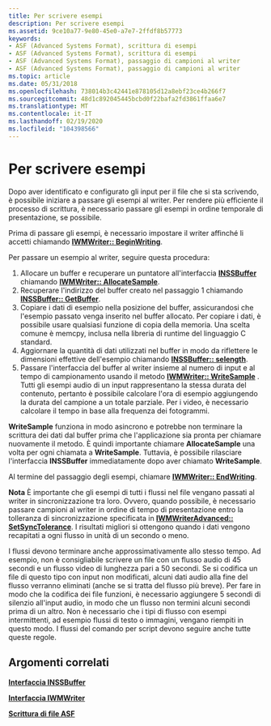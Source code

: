 ```yaml
---
title: Per scrivere esempi
description: Per scrivere esempi
ms.assetid: 9ce10a77-9e80-45e0-a7e7-2ffdf8b57773
keywords:
- ASF (Advanced Systems Format), scrittura di esempi
- ASF (Advanced Systems Format), scrittura di esempi
- ASF (Advanced Systems Format), passaggio di campioni al writer
- ASF (Advanced Systems Format), passaggio di campioni al writer
ms.topic: article
ms.date: 05/31/2018
ms.openlocfilehash: 738014b3c42441e878105d12a8ebf23ce4b266f7
ms.sourcegitcommit: 48d1c892045445bcbd0f22bafa2fd3861ffaa6e7
ms.translationtype: MT
ms.contentlocale: it-IT
ms.lasthandoff: 02/19/2020
ms.locfileid: "104398566"
---
```

# <a name="to-write-samples"></a>Per scrivere esempi

Dopo aver identificato e configurato gli input per il file che si sta scrivendo, è possibile iniziare a passare gli esempi al writer. Per rendere più efficiente il processo di scrittura, è necessario passare gli esempi in ordine temporale di presentazione, se possibile.

Prima di passare gli esempi, è necessario impostare il writer affinché li accetti chiamando [**IWMWriter:: BeginWriting**](/previous-versions/windows/desktop/api/Wmsdkidl/nf-wmsdkidl-iwmwriter-beginwriting).

Per passare un esempio al writer, seguire questa procedura:

1.  Allocare un buffer e recuperare un puntatore all'interfaccia [**INSSBuffer**](/previous-versions/windows/desktop/api/wmsbuffer/nn-wmsbuffer-inssbuffer) chiamando [**IWMWriter:: AllocateSample**](/previous-versions/windows/desktop/api/Wmsdkidl/nf-wmsdkidl-iwmwriter-allocatesample).
2.  Recuperare l'indirizzo del buffer creato nel passaggio 1 chiamando [**INSSBuffer:: GetBuffer**](/previous-versions/windows/desktop/api/Wmsbuffer/nf-wmsbuffer-inssbuffer-getbuffer).
3.  Copiare i dati di esempio nella posizione del buffer, assicurandosi che l'esempio passato venga inserito nel buffer allocato. Per copiare i dati, è possibile usare qualsiasi funzione di copia della memoria. Una scelta comune è memcpy, inclusa nella libreria di runtime del linguaggio C standard.
4.  Aggiornare la quantità di dati utilizzati nel buffer in modo da riflettere le dimensioni effettive dell'esempio chiamando [**INSSBuffer:: selength**](/previous-versions/windows/desktop/api/Wmsbuffer/nf-wmsbuffer-inssbuffer-setlength).
5.  Passare l'interfaccia del buffer al writer insieme al numero di input e al tempo di campionamento usando il metodo [**IWMWriter:: WriteSample**](/previous-versions/windows/desktop/api/Wmsdkidl/nf-wmsdkidl-iwmwriter-writesample) . Tutti gli esempi audio di un input rappresentano la stessa durata del contenuto, pertanto è possibile calcolare l'ora di esempio aggiungendo la durata del campione a un totale parziale. Per i video, è necessario calcolare il tempo in base alla frequenza dei fotogrammi.

**WriteSample** funziona in modo asincrono e potrebbe non terminare la scrittura dei dati dal buffer prima che l'applicazione sia pronta per chiamare nuovamente il metodo. È quindi importante chiamare **AllocateSample** una volta per ogni chiamata a **WriteSample**. Tuttavia, è possibile rilasciare l'interfaccia **INSSBuffer** immediatamente dopo aver chiamato **WriteSample**.

Al termine del passaggio degli esempi, chiamare [**IWMWriter:: EndWriting**](/previous-versions/windows/desktop/api/Wmsdkidl/nf-wmsdkidl-iwmwriter-endwriting).

**Nota** È importante che gli esempi di tutti i flussi nel file vengano passati al writer in sincronizzazione tra loro. Ovvero, quando possibile, è necessario passare campioni al writer in ordine di tempo di presentazione entro la tolleranza di sincronizzazione specificata in [**IWMWriterAdvanced:: SetSyncTolerance**](/previous-versions/windows/desktop/api/Wmsdkidl/nf-wmsdkidl-iwmwriteradvanced-setsynctolerance). I risultati migliori si ottengono quando i dati vengono recapitati a ogni flusso in unità di un secondo o meno.

I flussi devono terminare anche approssimativamente allo stesso tempo. Ad esempio, non è consigliabile scrivere un file con un flusso audio di 45 secondi e un flusso video di lunghezza pari a 50 secondi. Se si codifica un file di questo tipo con input non modificati, alcuni dati audio alla fine del flusso verranno eliminati (anche se si tratta del flusso più breve). Per fare in modo che la codifica dei file funzioni, è necessario aggiungere 5 secondi di silenzio all'input audio, in modo che un flusso non termini alcuni secondi prima di un altro. Non è necessario che i tipi di flusso con esempi intermittenti, ad esempio flussi di testo o immagini, vengano riempiti in questo modo. I flussi del comando per script devono seguire anche tutte queste regole.

## <a name="related-topics"></a>Argomenti correlati

<dl> <dt>

[**Interfaccia INSSBuffer**](/previous-versions/windows/desktop/api/wmsbuffer/nn-wmsbuffer-inssbuffer)
</dt> <dt>

[**Interfaccia IWMWriter**](/previous-versions/windows/desktop/api/wmsdkidl/nn-wmsdkidl-iwmwriter)
</dt> <dt>

[**Scrittura di file ASF**](writing-asf-files.md)
</dt> </dl>

 

 





